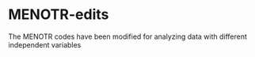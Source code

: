 # MENOTR-edits
The MENOTR codes have been modified for analyzing data with different independent variables
